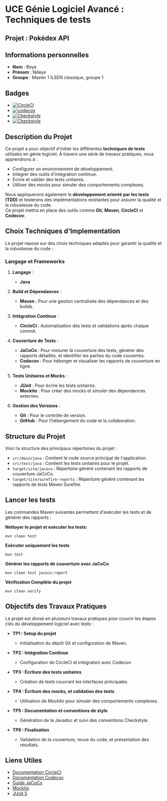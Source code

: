 # UCE Génie Logiciel Avancé : Techniques de tests

## Projet : Pokédex API

## Informations personnelles


- **Nom** : Beye
- **Prénom** : Ndeye
- **Groupe** : Master 1 ILSEN classique, groupe 1



## Badges

- [![CircleCI](https://dl.circleci.com/status-badge/img/gh/Ndeye-Beye/ceri-m1-techniques-de-test/tree/master.svg?style=svg)](https://dl.circleci.com/status-badge/redirect/gh/Ndeye-Beye/ceri-m1-techniques-de-test/tree/master)
- [![codecov](https://codecov.io/gh/Ndeye-Beye/ceri-m1-techniques-de-test/graph/badge.svg?token=HPB0N67IYG)](https://codecov.io/gh/Ndeye-Beye/ceri-m1-techniques-de-test)
- [![Checkstyle](https://img.shields.io/badge/checkstyle-passing-brightgreen)](http://localhost:63342/ceri-m1-techniques-de-test/target/site/checkstyle.html?_ijt=16k2nvqsts9jlp5qcrmfv452ra&_ij_reload=RELOAD_ON_SAVE)
- [![Checkstyle](https://img.shields.io/badge/Checkstyle-Passing-brightgreen)](https://Ndeye-Beye.github.io/ceri-m1-techniques-de-test/checkstyle.html)





## Description du Projet

Ce projet a pour objectif d'initier les différentes **techniques de tests** utilisées en génie logiciel.
À travers une série de travaux pratiques, nous apprendrons à :

- Configurer un environnement de développement.
- Intégrer des outils d'intégration continue.
- Écrire et valider des tests unitaires.
- Utiliser des mocks pour simuler des comportements complexes.

Nous appliquerons également le **développement orienté par les tests (TDD)** et testerons des implémentations existantes pour assurer la qualité et la robustesse du code.  
Ce projet mettra en place des outils comme **Git**, **Maven**, **CircleCI** et **Codecov**.



## Choix Techniques d'Implementation

Le projet repose sur des choix techniques adaptés pour garantir la qualité et la robustesse du code :


### Langage et Frameworks

1. **Langage** :
   - **Java** 


2. **Build et Dépendances** :
   - **Maven** : Pour une gestion centralisée des dépendances et des builds.


3. **Intégration Continue** :
   - **CircleCI** : Automatisation des tests et validations après chaque commit.


4. **Couverture de Tests** :
   - **JaCoCo** : Pour mesurer la couverture des tests, générer des rapports détaillés, et identifier les parties du code couvertes.
   - **Codecov** : Pour héberger et visualiser les rapports de couverture en ligne.


5. **Tests Unitaires et Mocks** :
   - **JUnit** : Pour écrire les tests unitaires.
   - **Mockito** : Pour créer des mocks et simuler des dépendances externes.


6. **Gestion des Versions** :
   - **Git** : Pour le contrôle de version.
   - **GitHub** : Pour l’hébergement du code et la collaboration.



## Structure du Projet


Voici la structure des principaux répertoires du projet :

- `src/main/java` : Contient le code source principal de l'application.
- `src/test/java` : Contient les tests unitaires pour le projet.
- `target/site/jacoco` : Répertoire généré contenant les rapports de couverture JaCoCo.
- `target/site/surefire-reports` : Répertoire généré contenant les rapports de tests Maven Surefire.


## Lancer les tests
Les commandes Maven suivantes permettent d'exécuter les tests et de générer des rapports :

**Nettoyer le projet et exécuter les tests:**
   
`mvn clean test`

**Exécuter uniquement les tests**

`mvn test`

**Générer les rapports de couverture avec JaCoCo**

`mvn clean test jacoco:report`


**Vérification Complète du projet**
    
`mvn clean verify`
    


## Objectifs des Travaux Pratiques


Le projet est divisé en plusieurs travaux pratiques pour couvrir les étapes clés du développement logiciel avec tests :

- **TP1 : Setup du projet**
   - Initialisation du dépôt Git et configuration de Maven.

- **TP2 : Intégration Continue**
  - Configuration de CircleCI et intégration avec Codecov.

- **TP3 : Écriture des tests unitaires**
   - Création de tests couvrant les interfaces principales.

- **TP4 : Écriture des mocks, et validation des tests**
   - Utilisation de Mockito pour simuler des comportements complexes.

- **TP5 : Documentation et conventions de style**
   - Génération de la Javadoc et suivi des conventions Checkstyle.

- **TP6 : Finalisation**
   - Validation de la couverture, revue du code, et présentation des résultats.


## Liens Utiles

- [Documentation CircleCI](https://circleci.com/docs/)
- [Documentation Codecov](https://docs.codecov.com/)
- [Guide JaCoCo](https://www.eclemma.org/jacoco/)
- [Mockito](https://site.mockito.org/)
- [JUnit 5](https://junit.org/junit5/)
